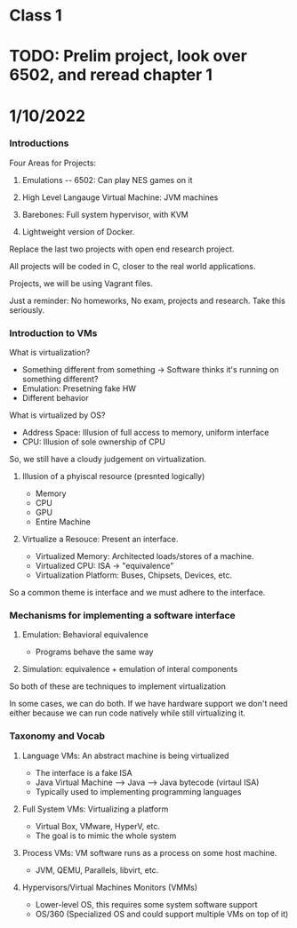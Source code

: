 # Class 1
 
# TODO: Prelim project, look over 6502, and reread chapter 1

# 1/10/2022

### Introductions 

Four Areas for Projects: 

1) Emulations -- 6502: Can play NES games on it

2) High Level Langauge Virtual Machine: JVM machines 

3) Barebones: Full system hypervisor, with KVM 

4) Lightweight version of Docker. 

Replace the last two projects with open end research project. 

All projects will be coded in C, closer to the real world applications. 

Projects, we will be using Vagrant files. 

Just a reminder: No homeworks, No exam, projects and research. Take this seriously. 

### Introduction to VMs 

What is virtualization? 
* Something different from something -> Software thinks it's running on something different?
* Emulation: Presetning fake HW
* Different behavior

What is virtualized by OS? 
* Address Space: Illusion of full access to memory, uniform interface 
* CPU: Illusion of sole ownership of CPU

So, we still have a cloudy judgement on virtualization.

1) Illusion of a phyiscal resource (presnted logically) 
    * Memory 
    * CPU 
    * GPU 
    * Entire Machine 

2) Virtualize a Resouce: Present an interface. 
    * Virtualized Memory: Architected loads/stores of a machine. 
    * Virtualized CPU: ISA -> "equivalence" 
    * Virtualization Platform: Buses, Chipsets, Devices, etc. 

So a common theme is interface and we must adhere to the interface. 

### Mechanisms for implementing a software interface 

1) Emulation: Behavioral equivalence
    * Programs behave the same way 

2) Simulation: equivalence + emulation of interal components 
    
So both of these are techniques to implement virtualization

In some cases, we can do both. If we have hardware support we don't need either because we can run code natively while still virtualizing it. 

### Taxonomy and Vocab 

1) Language VMs: An abstract machine is being virtualized
    * The interface is a fake ISA 
    * Java Virtual Machine --> Java --> Java bytecode (virtaul ISA)     
    * Typically used to implementing programming languages 

2) Full System VMs: Virtualizing a platform 
    * Virtual Box, VMware, HyperV, etc.
    * The goal is to mimic the whole system 

3) Process VMs: VM software runs as a process on some host machine. 
    * JVM, QEMU, Parallels, libvirt, etc. 

4) Hypervisors/Virtual Machines Monitors (VMMs) 
    * Lower-level OS, this requires some system software support 
    * OS/360 (Specialized OS and could support multiple VMs on top of it) 

   
